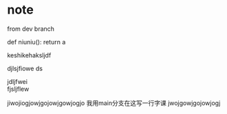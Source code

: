# note
from dev branch


def niuniu():
    return a

keshikehaksljdf  

djlsjfiowe
ds 
  

  jdljfwei   
fjsljflew  
 
jiwojiogjowjgojowjgowjogjo 
我用main分支在这写一行字课
jwojgowjgojowjogj 
